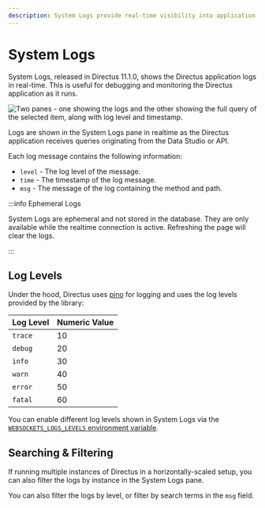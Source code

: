 ```yaml
---
description: System Logs provide real-time visibility into application logs, enabling monitoring and debugging of API requests.
---
```


# System Logs

System Logs, released in Directus 11.1.0, shows the Directus application logs in real-time. This is useful for debugging
and monitoring the Directus application as it runs.

![Two panes - one showing the logs and the other showing the full query of the selected item, along with log level and timestamp.](https://product-team.directus.app/assets/9f93fb8e-a433-41d7-898c-f7aa455c684a.png)

Logs are shown in the System Logs pane in realtime as the Directus application receives queries originating from the
Data Studio or API.

Each log message contains the following information:

- `level` - The log level of the message.
- `time` - The timestamp of the log message.
- `msg` - The message of the log containing the method and path.

:::info Ephemeral Logs

System Logs are ephemeral and not stored in the database. They are only available while the realtime connection is
active. Refreshing the page will clear the logs.

:::

## Log Levels

Under the hood, Directus uses [pino](https://github.com/pinojs/pino) for logging and uses the log levels provided by the
library:

| Log Level | Numeric Value |
| --------- | ------------- |
| `trace`   | 10            |
| `debug`   | 20            |
| `info`    | 30            |
| `warn`    | 40            |
| `error`   | 50            |
| `fatal`   | 60            |

You can enable different log levels shown in System Logs via the
[`WEBSOCKETS_LOGS_LEVELS` environment variable](/self-hosted/config-options.html#general).

## Searching & Filtering

If running multiple instances of Directus in a horizontally-scaled setup, you can also filter the logs by instance in
the System Logs pane.

You can also filter the logs by level, or filter by search terms in the `msg` field.

